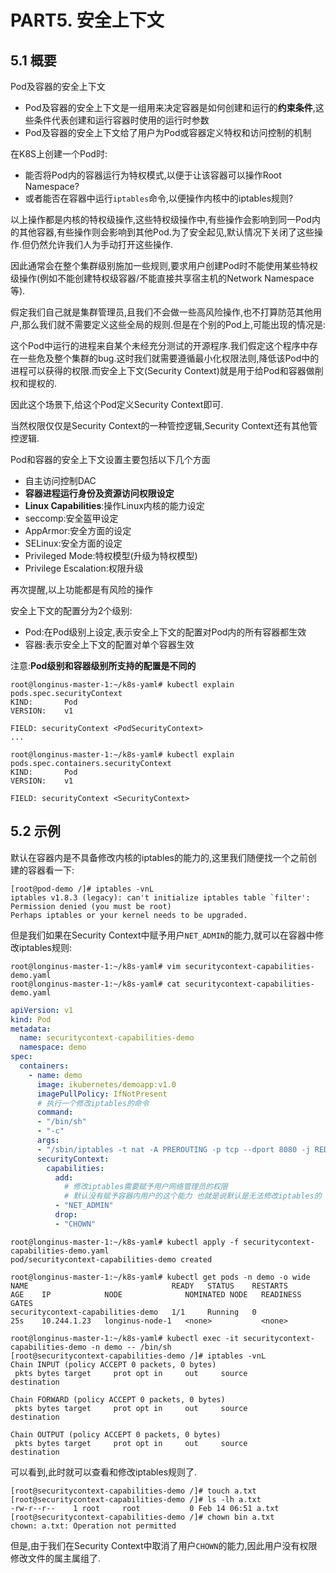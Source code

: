 # PART5. 安全上下文

## 5.1 概要

Pod及容器的安全上下文

- Pod及容器的安全上下文是一组用来决定容器是如何创建和运行的**约束条件**,这些条件代表创建和运行容器时使用的运行时参数
- Pod及容器的安全上下文给了用户为Pod或容器定义特权和访问控制的机制

在K8S上创建一个Pod时:

- 能否将Pod内的容器运行为特权模式,以便于让该容器可以操作Root Namespace?
- 或者能否在容器中运行`iptables`命令,以便操作内核中的iptables规则?

以上操作都是内核的特权级操作,这些特权级操作中,有些操作会影响到同一Pod内的其他容器,有些操作则会影响到其他Pod.为了安全起见,默认情况下关闭了这些操作.但仍然允许我们人为手动打开这些操作.

因此通常会在整个集群级别施加一些规则,要求用户创建Pod时不能使用某些特权级操作(例如不能创建特权级容器/不能直接共享宿主机的Network Namespace等).

假定我们自己就是集群管理员,且我们不会做一些高风险操作,也不打算防范其他用户,那么我们就不需要定义这些全局的规则.但是在个别的Pod上,可能出现的情况是:

这个Pod中运行的进程来自某个未经充分测试的开源程序.我们假定这个程序中存在一些危及整个集群的bug.这时我们就需要遵循最小化权限法则,降低该Pod中的进程可以获得的权限.而安全上下文(Security Context)就是用于给Pod和容器做削权和提权的.

因此这个场景下,给这个Pod定义Security Context即可.

当然权限仅仅是Security Context的一种管控逻辑,Security Context还有其他管控逻辑.

Pod和容器的安全上下文设置主要包括以下几个方面

- 自主访问控制DAC
- **容器进程运行身份及资源访问权限设定**
- **Linux Capabilities**:操作Linux内核的能力设定
- seccomp:安全盔甲设定
- AppArmor:安全方面的设定
- SELinux:安全方面的设定
- Privileged Mode:特权模型(升级为特权模型)
- Privilege Escalation:权限升级

再次提醒,以上功能都是有风险的操作

安全上下文的配置分为2个级别:

- Pod:在Pod级别上设定,表示安全上下文的配置对Pod内的所有容器都生效
- 容器:表示安全上下文的配置对单个容器生效

注意:**Pod级别和容器级别所支持的配置是不同的**

```
root@longinus-master-1:~/k8s-yaml# kubectl explain pods.spec.securityContext
KIND:       Pod
VERSION:    v1

FIELD: securityContext <PodSecurityContext>
...
```

```
root@longinus-master-1:~/k8s-yaml# kubectl explain pods.spec.containers.securityContext
KIND:       Pod
VERSION:    v1

FIELD: securityContext <SecurityContext>
```

## 5.2 示例

默认在容器内是不具备修改内核的iptables的能力的,这里我们随便找一个之前创建的容器看一下:

```
[root@pod-demo /]# iptables -vnL
iptables v1.8.3 (legacy): can't initialize iptables table `filter': Permission denied (you must be root)
Perhaps iptables or your kernel needs to be upgraded.
```

但是我们如果在Security Context中赋予用户`NET_ADMIN`的能力,就可以在容器中修改iptables规则:

```
root@longinus-master-1:~/k8s-yaml# vim securitycontext-capabilities-demo.yaml
root@longinus-master-1:~/k8s-yaml# cat securitycontext-capabilities-demo.yaml
```

```yaml
apiVersion: v1
kind: Pod
metadata:
  name: securitycontext-capabilities-demo
  namespace: demo
spec:
  containers:
    - name: demo
      image: ikubernetes/demoapp:v1.0
      imagePullPolicy: IfNotPresent
      # 执行一个修改iptables的命令
      command:
      - "/bin/sh"
      - "-c"
      args: 
      - "/sbin/iptables -t nat -A PREROUTING -p tcp --dport 8080 -j REDIRECT --to-port 80 && /usr/bin/python3 /usr/local/bin/demo.py"
      securityContext:
        capabilities:
          add:
            # 修改iptables需要赋予用户网络管理员的权限
            # 默认没有赋予容器内用户的这个能力 也就是说默认是无法修改iptables的
          - "NET_ADMIN"
          drop:
          - "CHOWN"
```

```
root@longinus-master-1:~/k8s-yaml# kubectl apply -f securitycontext-capabilities-demo.yaml
pod/securitycontext-capabilities-demo created
```

```
root@longinus-master-1:~/k8s-yaml# kubectl get pods -n demo -o wide
NAME                                READY   STATUS    RESTARTS       AGE    IP            NODE              NOMINATED NODE   READINESS GATES
securitycontext-capabilities-demo   1/1     Running   0              25s    10.244.1.23   longinus-node-1   <none>           <none>
```

```
root@longinus-master-1:~/k8s-yaml# kubectl exec -it securitycontext-capabilities-demo -n demo -- /bin/sh
[root@securitycontext-capabilities-demo /]# iptables -vnL
Chain INPUT (policy ACCEPT 0 packets, 0 bytes)
 pkts bytes target     prot opt in     out     source               destination         

Chain FORWARD (policy ACCEPT 0 packets, 0 bytes)
 pkts bytes target     prot opt in     out     source               destination         

Chain OUTPUT (policy ACCEPT 0 packets, 0 bytes)
 pkts bytes target     prot opt in     out     source               destination
```

可以看到,此时就可以查看和修改iptables规则了.

```
[root@securitycontext-capabilities-demo /]# touch a.txt
[root@securitycontext-capabilities-demo /]# ls -lh a.txt 
-rw-r--r--    1 root     root           0 Feb 14 06:51 a.txt
[root@securitycontext-capabilities-demo /]# chown bin a.txt 
chown: a.txt: Operation not permitted
```

但是,由于我们在Security Context中取消了用户`CHOWN`的能力,因此用户没有权限修改文件的属主属组了.